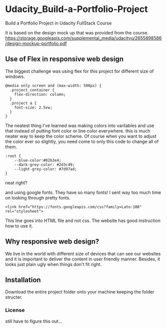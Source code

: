 # Udacity_Build-a-Portfolio-Project
Build a Portfolio Project in Udacity FullStack Course 

It is based on the design mock up that was provided from the course. https://storage.googleapis.com/supplemental_media/udacityu/2655898586/design-mockup-portfolio.pdf

## Use of Flex in responsive web design 

The biggest challenge was using flex for this project for different size of windows. 

```
@media only screen and (max-width: 500px) {
  .project_container {
    flex-direction: column;
  }
  .project a {
    font-size: 2.5vw;
  }
}
```

The neatest thing I've learned was making colors into varilables and use that instead of putting font color or line color everywhere. this is much neater way to keep the color scheme. Of course when you want to adjust the color ever so slightly, you need come to only this code to change all of them. 
```
:root {
    --blue-color:#02b3e4;
    --dark-grey-color: #2d3c49;
    --light-grey-color: #7d97ad;
}
```
neat right? 

and using google fonts. They have so many fonts! I sent way too much time on looking through pretty fonts.
```
<link href="https://fonts.googleapis.com/css?family=Lato:100" rel="stylesheet">
```
This line goes into HTML file and not css.  The website has good instruction how to use it. 

## Why responsive web design?
We live in the world with different size of devices that can see our websites and it is important to deliver the content in user friendly manner. Besides, it looks just plain ugly when things don't fit right. 

## Installation

Download the entire project folder onto your machine keeping the folder structer. 

### License
still have to figure this out... 
